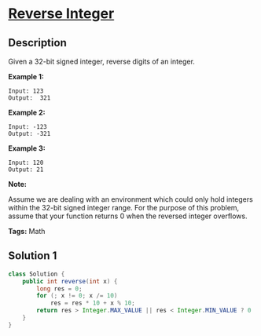 # [Reverse Integer][title]

## Description

Given a 32-bit signed integer, reverse digits of an integer.

**Example 1:**

```
Input: 123
Output:  321
```

**Example 2:**

```
Input: -123
Output: -321
```

**Example 3:**

```
Input: 120
Output: 21
```

**Note:**

Assume we are dealing with an environment which could only hold integers within the 32-bit signed integer range. For the purpose of this problem, assume that your function returns 0 when the reversed integer overflows.

**Tags:** Math


## Solution 1

```java
class Solution {
    public int reverse(int x) {
        long res = 0;
        for (; x != 0; x /= 10)
            res = res * 10 + x % 10;
        return res > Integer.MAX_VALUE || res < Integer.MIN_VALUE ? 0 : (int) res;
    }
}
```



[title]: https://leetcode.com/problems/reverse-integer
[Java-leetcode]: https://github.com/Blankj/awesome-java-leetcode
